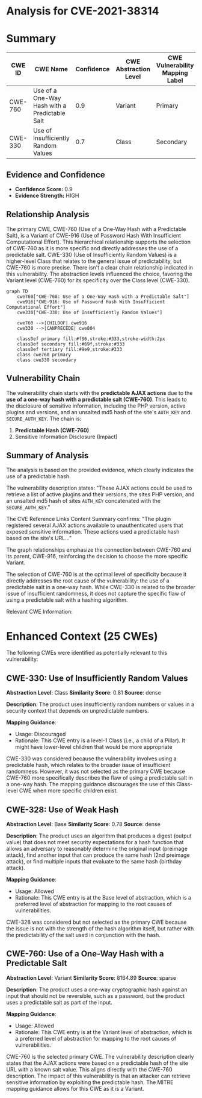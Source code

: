 # Analysis for CVE-2021-38314

# Summary
| CWE ID | CWE Name | Confidence | CWE Abstraction Level | CWE Vulnerability Mapping Label | CWE-Vulnerability Mapping Notes |
|---|---|---|---|---|---|
| CWE-760 | Use of a One-Way Hash with a Predictable Salt | 0.9 | Variant | Primary | Allowed |
| CWE-330 | Use of Insufficiently Random Values | 0.7 | Class | Secondary | Discouraged |

## Evidence and Confidence

*   **Confidence Score:** 0.9
*   **Evidence Strength:** HIGH

## Relationship Analysis
The primary CWE, CWE-760 (Use of a One-Way Hash with a Predictable Salt), is a Variant of CWE-916 (Use of Password Hash With Insufficient Computational Effort). This hierarchical relationship supports the selection of CWE-760 as it is more specific and directly addresses the use of a predictable salt. CWE-330 (Use of Insufficiently Random Values) is a higher-level Class that relates to the general issue of predictability, but CWE-760 is more precise. There isn't a clear chain relationship indicated in this vulnerability. The abstraction levels influenced the choice, favoring the Variant level (CWE-760) for its specificity over the Class level (CWE-330).

```mermaid
graph TD
    cwe760["CWE-760: Use of a One-Way Hash with a Predictable Salt"]
    cwe916["CWE-916: Use of Password Hash With Insufficient Computational Effort"]
    cwe330["CWE-330: Use of Insufficiently Random Values"]

    cwe760 -->|CHILDOF| cwe916
    cwe330 -->|CANPRECEDE| cwe804

    classDef primary fill:#f96,stroke:#333,stroke-width:2px
    classDef secondary fill:#69f,stroke:#333
    classDef tertiary fill:#9e9,stroke:#333
    class cwe760 primary
    class cwe330 secondary
```

## Vulnerability Chain
The vulnerability chain starts with the **predictable AJAX actions** due to the **use of a one-way hash with a predictable salt (CWE-760)**. This leads to the disclosure of sensitive information, including the PHP version, active plugins and versions, and an unsalted md5 hash of the site's `AUTH_KEY` and `SECURE_AUTH_KEY`. The chain is:
1.  **Predictable Hash (CWE-760)**
2.  Sensitive Information Disclosure (Impact)

## Summary of Analysis
The analysis is based on the provided evidence, which clearly indicates the use of a predictable hash.

The vulnerability description states: "These AJAX actions could be used to retrieve a list of active plugins and their versions, the sites PHP version, and an unsalted md5 hash of sites `AUTH_KEY` concatenated with the `SECURE_AUTH_KEY`."

The CVE Reference Links Content Summary confirms: "The plugin registered several AJAX actions available to unauthenticated users that exposed sensitive information. These actions used a predictable hash based on the site's URL..."

The graph relationships emphasize the connection between CWE-760 and its parent, CWE-916, reinforcing the decision to choose the more specific Variant.

The selection of CWE-760 is at the optimal level of specificity because it directly addresses the root cause of the vulnerability: the use of a predictable salt in a one-way hash. While CWE-330 is related to the broader issue of insufficient randomness, it does not capture the specific flaw of using a predictable salt with a hashing algorithm.

Relevant CWE Information:

# Enhanced Context (25 CWEs)
The following CWEs were identified as potentially relevant to this vulnerability:

## CWE-330: Use of Insufficiently Random Values
**Abstraction Level**: Class
**Similarity Score**: 0.81
**Source**: dense

**Description**:
The product uses insufficiently random numbers or values in a security context that depends on unpredictable numbers.

**Mapping Guidance**:
- Usage: Discouraged
- Rationale: This CWE entry is a level-1 Class (i.e., a child of a Pillar). It might have lower-level children that would be more appropriate

CWE-330 was considered because the vulnerability involves using a predictable hash, which relates to the broader issue of insufficient randomness. However, it was not selected as the primary CWE because CWE-760 more specifically describes the flaw of using a predictable salt in a one-way hash. The mapping guidance discourages the use of this Class-level CWE when more specific children exist.

## CWE-328: Use of Weak Hash
**Abstraction Level**: Base
**Similarity Score**: 0.78
**Source**: dense

**Description**:
The product uses an algorithm that produces a digest (output value) that does not meet security expectations for a hash function that allows an adversary to reasonably determine the original input (preimage attack), find another input that can produce the same hash (2nd preimage attack), or find multiple inputs that evaluate to the same hash (birthday attack).

**Mapping Guidance**:
- Usage: Allowed
- Rationale: This CWE entry is at the Base level of abstraction, which is a preferred level of abstraction for mapping to the root causes of vulnerabilities.

CWE-328 was considered but not selected as the primary CWE because the issue is not with the strength of the hash algorithm itself, but rather with the predictability of the salt used in conjunction with the hash.

## CWE-760: Use of a One-Way Hash with a Predictable Salt
**Abstraction Level**: Variant
**Similarity Score**: 8164.89
**Source**: sparse

**Description**:
The product uses a one-way cryptographic hash against an input that should not be reversible, such as a password, but the product uses a predictable salt as part of the input.

**Mapping Guidance**:
- Usage: Allowed
- Rationale: This CWE entry is at the Variant level of abstraction, which is a preferred level of abstraction for mapping to the root causes of vulnerabilities.

CWE-760 is the selected primary CWE. The vulnerability description clearly states that the AJAX actions were based on a predictable hash of the site URL with a known salt value. This aligns directly with the CWE-760 description. The impact of this vulnerability is that an attacker can retrieve sensitive information by exploiting the predictable hash. The MITRE mapping guidance allows for this CWE as it is a Variant.